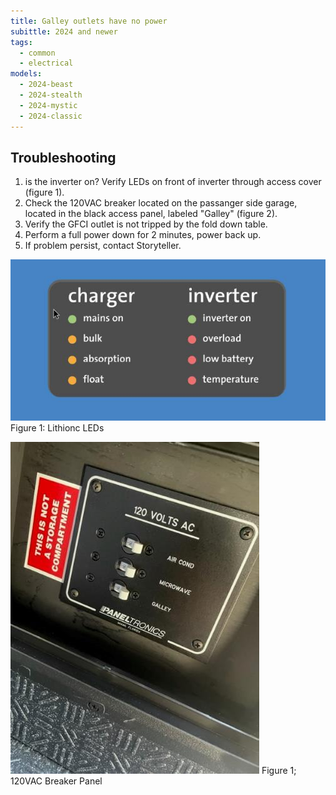 ```yaml
---
title: Galley outlets have no power
subittle: 2024 and newer
tags:
  - common
  - electrical
models:
  - 2024-beast
  - 2024-stealth
  - 2024-mystic
  - 2024-classic
---
```


## Troubleshooting

1. is the inverter on? Verify LEDs on front of inverter through access cover (figure 1).
2. Check the 120VAC breaker located on the passanger side garage, located in the black access panel, labeled "Galley" (figure 2).
3. Verify the GFCI outlet is not tripped by the fold down table.
4. Perform a full power down for 2 minutes, power back up.
5. If problem persist, contact Storyteller.

![Lithionics LEDs](images/lithionics-leds.jpg)
Figure 1: Lithionc LEDs

![120VAC breaker panel](images/120vac-breaker-panel.jpg)
Figure 1; 120VAC Breaker Panel
